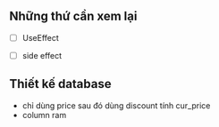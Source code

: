 ## Những thứ cần xem lại

- [ ] UseEffect
- [ ] side effect


## Thiết kế database
- chỉ dùng price sau đó dùng discount tính cur_price
- column ram